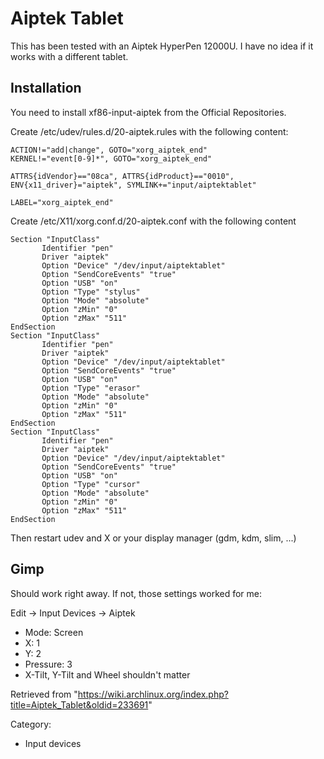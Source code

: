 Aiptek Tablet
=============

This has been tested with an Aiptek HyperPen 12000U. I have no idea if
it works with a different tablet.

Installation
------------

You need to install xf86-input-aiptek from the Official Repositories.

Create /etc/udev/rules.d/20-aiptek.rules with the following content:

    ACTION!="add|change", GOTO="xorg_aiptek_end"
    KERNEL!="event[0-9]*", GOTO="xorg_aiptek_end"

    ATTRS{idVendor}=="08ca", ATTRS{idProduct}=="0010", ENV{x11_driver}="aiptek", SYMLINK+="input/aiptektablet"

    LABEL="xorg_aiptek_end"

Create /etc/X11/xorg.conf.d/20-aiptek.conf with the following content

    Section "InputClass"
           Identifier "pen"
           Driver "aiptek"
           Option "Device" "/dev/input/aiptektablet"
           Option "SendCoreEvents" "true"
           Option "USB" "on"
           Option "Type" "stylus"
           Option "Mode" "absolute"
           Option "zMin" "0"
           Option "zMax" "511"
    EndSection
    Section "InputClass"
           Identifier "pen"
           Driver "aiptek"
           Option "Device" "/dev/input/aiptektablet"
           Option "SendCoreEvents" "true"
           Option "USB" "on"
           Option "Type" "erasor"
           Option "Mode" "absolute"
           Option "zMin" "0"
           Option "zMax" "511"
    EndSection
    Section "InputClass"
           Identifier "pen"
           Driver "aiptek"
           Option "Device" "/dev/input/aiptektablet"
           Option "SendCoreEvents" "true"
           Option "USB" "on"
           Option "Type" "cursor"
           Option "Mode" "absolute"
           Option "zMin" "0"
           Option "zMax" "511"
    EndSection

Then restart udev and X or your display manager (gdm, kdm, slim, ...)

Gimp
----

Should work right away. If not, those settings worked for me:

Edit -> Input Devices -> Aiptek

-   Mode: Screen
-   X: 1
-   Y: 2
-   Pressure: 3
-   X-Tilt, Y-Tilt and Wheel shouldn't matter

Retrieved from
"https://wiki.archlinux.org/index.php?title=Aiptek_Tablet&oldid=233691"

Category:

-   Input devices
